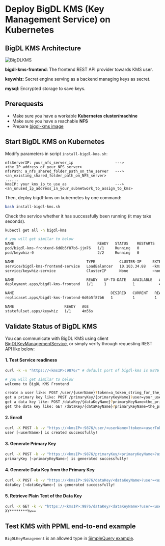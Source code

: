 # Deploy BigDL KMS (Key Management Service) on Kubernetes

## BigDL KMS Architecture
![BigDLKMS](https://user-images.githubusercontent.com/60865256/211248045-dea5dac3-3169-4e02-b472-9cff901f4de7.jpg)


**bigdl-kms-frontend**: The frontend REST API provider towards KMS user.

**keywhiz**: Secret engine serving as a backend managing keys as secret.

**mysql**: Encrypted storage to save keys.

## Prerequests

- Make sure you have a workable **Kubernetes cluster/machine**
- Make sure you have a reachable **NFS**
- Prepare [bigdl-kms image](https://github.com/intel-analytics/BigDL/tree/main/ppml/services/bigdl-kms/docker#pullbuild-container-image)

## Start BigDL KMS on Kubernetes
Modify parameters in script `install-bigdl-kms.sh`:

```
nfsServerIP: your_nfs_server_ip                   --->   <the_IP_address_of_your_NFS_server>
nfsPath: a_nfs_shared_folder_path_on_the_server   --->   <an_existing_shared_folder_path_on_NFS_server>
......
kmsIP: your_kms_ip_to_use_as                      --->   <an_unused_ip_address_in_your_subnetwork_to_assign_to_kms>
```

Then, deploy bigdl-kms on kubernetes by one command:

```bash
bash install-bigdl-kms.sh
```

Check the service whether it has successfully been running (it may take seconds).
```bash
kubectl get all -n bigdl-kms

# you will get similar to below
NAME                                      READY   STATUS    RESTARTS   AGE
pod/bigdl-kms-frontend-6d6b5f87b6-jjm76   1/1     Running   0          4m56s
pod/keywhiz-0                             2/2     Running   0          4m56s

NAME                                 TYPE           CLUSTER-IP     EXTERNAL-IP     PORT(S)          AGE
service/bigdl-kms-frontend-service   LoadBalancer   10.103.34.88   <kmsIP>         9876:31634/TCP   4m56s
service/keywhiz-service              ClusterIP      None           <none>          4444/TCP         4m56s

NAME                                 READY   UP-TO-DATE   AVAILABLE   AGE
deployment.apps/bigdl-kms-frontend   1/1     1            1           4m56s

NAME                                            DESIRED   CURRENT   READY   AGE
replicaset.apps/bigdl-kms-frontend-6d6b5f87b6   1         1         1       4m56s

NAME                       READY   AGE
statefulset.apps/keywhiz   1/1     4m56s
```

## Validate Status of BigDL KMS

You can communicate with BigDL KMS using client [BigDLKeyManagementService](https://github.com/intel-analytics/BigDL/blob/main/scala/ppml/src/main/scala/com/intel/analytics/bigdl/ppml/kms/BigDLManagementService.scala), or simply verify through requesting REST API like below:

#### 1. Test Service readiness

```bash
curl -k -v "https://<kmsIP>:9876/" # default port of bigdl-kms is 9876 and can be configured in bigdl-kms.yaml

# you will get similar to below
welcome to BigDL KMS Frontend

create a user like: POST /user/{userName}?token=a_token_string_for_the_user
get a primary key like: POST /primaryKey/{primaryKeyName}?user=your_username&&token=your_token
get a data key like: POST /dataKey/{dataKeyName}?primaryKeyName=the_primary_key_name&&user=your_username&&token=your_token
get the data key like: GET /dataKey/{dataKeyName}?primaryKeyName=the_primary_key_name&&user=your_username&&token=your_token1
```

#### 2. Enroll

```bash
curl -X POST -k -v "https://<kmsIP>:9876/user/<userName>?token=<userToken>"
user [<userName>] is created successfully!
```

#### 3. Generate Primary Key

```bash
curl -X POST -k -v "https://<kmsIP>:9876/primaryKey/<primaryKeyName>?user=<userName>&&token=<userToken>"
primaryKey [<primaryKeyName>] is generated successfully!
```

#### 4. Generate Data Key from the Primary Key

```bash
curl -X POST -k -v "https://<kmsIP>:9876/dataKey/<dataKeyName>?user=<userName>&&token=<userToken>&&primaryKeyName=<primaryKeyName>"
dataKey [<dataKeyName>] is generated successfully!
```

#### 5. Retrieve Plain Text of the Data Key

```bash
curl -X GET -k -v "https://<kmsIP>:9876/dataKey/<dataKeyName>?user=<userName>&&token=<userToken>&&primaryKeyName=<primaryKeyName>"
XY********Yw==
```

## Test KMS with PPML end-to-end example

`BigDLKeyManagement` is an allowed type in [SimpleQuery example](https://github.com/intel-analytics/BigDL/tree/main/ppml#32-bigdl-ppml-end-to-end-workflow).
